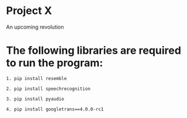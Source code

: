 # Project X
 An upcoming revolution

# The following libraries are required to run the program:
    
    1. pip install resemble

    2. pip install speechrecognition
    
    3. pip install pyaudio
   
    4. pip install googletrans==4.0.0-rc1
   
